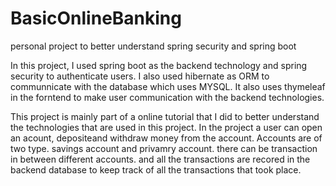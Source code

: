 # BasicOnlineBanking
personal project to better understand spring security and spring boot

In this project, I used spring boot as the backend technology and spring security to authenticate users. I also used hibernate as ORM to communnicate with the database which uses MYSQL. It also uses thymeleaf in the forntend to make user communication with the backend technologies.

This project is mainly part of a online tutorial that I did to better understand the technologies that are used in this project. In the project a user can open an acount, depositeand withdraw money from the account. Accounts are of two type. savings account and privamry account. there can be transaction in between different accounts. and all the transactions are recored in the backend database to keep track of all the transactions that took place.
